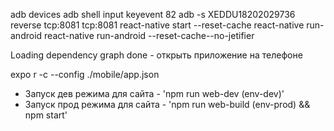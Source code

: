 adb devices
adb shell input keyevent 82
adb -s XEDDU18202029736 reverse tcp:8081 tcp:8081
react-native start --reset-cache
react-native run-android
react-native run-android --reset-cache--no-jetifier

Loading dependency graph done - открыть приложение на телефоне

expo r -c --config ./mobile/app.json

- Запуск дев режима для сайта - 'npm run web-dev (env-dev)'
- Запуск прод режима для сайта - 'npm run web-build (env-prod) && npm start'